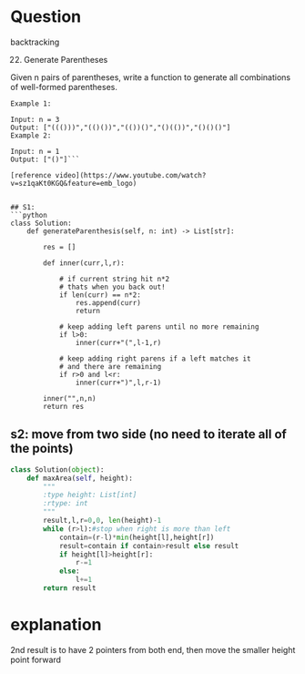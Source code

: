 # Question
backtracking

22. Generate Parentheses

Given n pairs of parentheses, write a function to generate all combinations of well-formed parentheses.

 
```
Example 1:

Input: n = 3
Output: ["((()))","(()())","(())()","()(())","()()()"]
Example 2:

Input: n = 1
Output: ["()"]```

[reference video](https://www.youtube.com/watch?v=sz1qaKt0KGQ&feature=emb_logo)


## S1: 
```python
class Solution:
    def generateParenthesis(self, n: int) -> List[str]:
        
        res = []
        
        def inner(curr,l,r):
            
            # if current string hit n*2
            # thats when you back out!
            if len(curr) == n*2:
                res.append(curr)
                return
            
            # keep adding left parens until no more remaining
            if l>0:
                inner(curr+"(",l-1,r)
                
            # keep adding right parens if a left matches it
            # and there are remaining
            if r>0 and l<r:
                inner(curr+")",l,r-1)
                    
        inner("",n,n)
        return res
```

## s2: move from two side (no need to iterate all of the points)
```python
class Solution(object):
    def maxArea(self, height):
        """
        :type height: List[int]
        :rtype: int
        """
        result,l,r=0,0, len(height)-1
        while (r>l):#stop when right is more than left
            contain=(r-l)*min(height[l],height[r])
            result=contain if contain>result else result
            if height[l]>height[r]:
                r-=1
            else:
                l+=1
        return result

```

# explanation
2nd result is to have 2 pointers from both end, then move the smaller height point forward